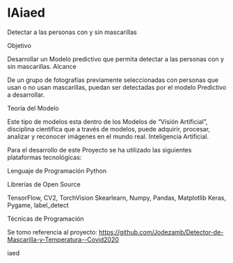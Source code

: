 # IAiaed
Detectar a las personas con y sin mascarillas

Objetivo

Desarrollar un Modelo predictivo que permita detectar a las personas con y sin mascarillas.
Alcance

De un grupo de fotografías previamente seleccionadas con personas que usan o no usan mascarillas, puedan ser detectadas por el modelo Predictivo a desarrollar.

Teoría del Modelo

Este tipo de modelos esta dentro de los Modelos de “Visión Artificial”, disciplina científica que a través de modelos, puede adquirir, procesar, analizar y reconocer imágenes en el mundo real. Inteligencia Artificial.

Para el desarrollo de este Proyecto se ha utilizado las siguientes plataformas tecnológicas:

Lenguaje de Programación Python

Librerías de Open Source

TensorFlow, CV2, TorchVision
Skearlearn, Numpy, Pandas, Matplotlib
Keras, Pygame, label_detect

Técnicas de Programación

Se tomo referencia al proyecto:
https://github.com/Jodezamb/Detector-de-Mascarilla-y-Temperatura--Covid2020

iaed

